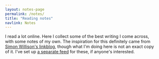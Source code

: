 ```yaml
---
layout: notes-page
permalink: /notes/
title: "Reading notes"
navlink: Notes
---
```


<p class="infobox">I read a lot online. Here I collect some of the best writing I come across, with some notes of my own. The inspiration for this definitely came from <a href="https://simonwillison.net/2024/Dec/22/link-blog/" target="_blank">Simon Willison's linkblog</a>, though what I'm doing here is not an exact copy of it. I've set up <a href="https://tijsboussier.eu/feed/notes.xml" target="_blank">a separate feed</a> for these, if anyone's interested.</p>

